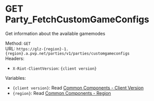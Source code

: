 # GET Party_FetchCustomGameConfigs

Get information about the available gamemodes  


Method: `GET`  
URL: `https://glz-{region}-1.{region}.a.pvp.net/parties/v1/parties/customgameconfigs`  
Headers:
 - `X-Riot-ClientVersion`: `{client version}`

Variables:
 - `{client version}`: Read [Common Components - Client Version](..\common-components.md#client-version)
 - `{region}`: Read [Common Components - Region](..\common-components.md#region)

